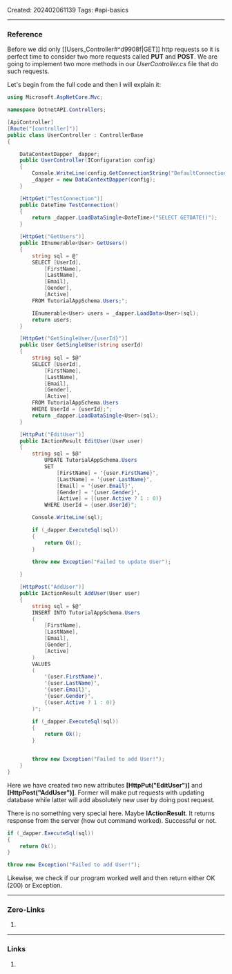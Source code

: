 Created: 202402061139
Tags: #api-basics 

---
### Reference

Before we did only [[Users_Controller#^d9908f|GET]] http requests so it is perfect time to consider two more requests called **PUT** and **POST**. We are going to implement two more methods in our *UserController.cs* file that do such requests.

Let's begin from the full code and then I will explain it:

```cs
using Microsoft.AspNetCore.Mvc;

namespace DotnetAPI.Controllers;

[ApiController]
[Route("[controller]")]
public class UserController : ControllerBase
{

    DataContextDapper _dapper;
    public UserController(IConfiguration config)
    {
        Console.WriteLine(config.GetConnectionString("DefaultConnection"));
        _dapper = new DataContextDapper(config);
    }

    [HttpGet("TestConnection")]
    public DateTime TestConnection()
    {
        return _dapper.LoadDataSingle<DateTime>("SELECT GETDATE()");
    }

    [HttpGet("GetUsers")]
    public IEnumerable<User> GetUsers()
    {
        string sql = @"
        SELECT [UserId],
            [FirstName],
            [LastName],
            [Email],
            [Gender],
            [Active] 
        FROM TutorialAppSchema.Users;";

        IEnumerable<User> users = _dapper.LoadData<User>(sql);
        return users;
    }

    [HttpGet("GetSingleUser/{userId}")]
    public User GetSingleUser(string userId)
    {
        string sql = $@"
        SELECT [UserId],
            [FirstName],
            [LastName],
            [Email],
            [Gender],
            [Active] 
        FROM TutorialAppSchema.Users
        WHERE UserId = {userId};";
        return _dapper.LoadDataSingle<User>(sql);
    }

    [HttpPut("EditUser")]
    public IActionResult EditUser(User user)
    {
        string sql = $@"
            UPDATE TutorialAppSchema.Users 
            SET 
                [FirstName] = '{user.FirstName}',
                [LastName] = '{user.LastName}',
                [Email] = '{user.Email}',
                [Gender] = '{user.Gender}',
                [Active] = {(user.Active ? 1 : 0)} 
            WHERE UserId = {user.UserId}";

        Console.WriteLine(sql);

        if (_dapper.ExecuteSql(sql))
        {
            return Ok();
        } 

        throw new Exception("Failed to update User");
        
    }

    [HttpPost("AddUser")]
    public IActionResult AddUser(User user)
    {
        string sql = $@"
        INSERT INTO TutorialAppSchema.Users 
        (
            [FirstName],
            [LastName],
            [Email],
            [Gender],
            [Active] 
        )
        VALUES 
        (
            '{user.FirstName}',
            '{user.LastName}',
            '{user.Email}',
            '{user.Gender}',
            {(user.Active ? 1 : 0)} 
        )";

        if (_dapper.ExecuteSql(sql))
        {
            return Ok();
        }


        throw new Exception("Failed to add User!");
    }
}
```

Here we have created two new attributes **\[HttpPut("EditUser")]** and **\[HttpPost("AddUser")]**. Former will make put requests with updating database while latter will add absolutely new user by doing post request.

There is no something very special here. Maybe **IActionResult**. It returns response from the server (how out command worked). Successful or not.

```cs
if (_dapper.ExecuteSql(sql))
{
	return Ok();
}

throw new Exception("Failed to add User!");
```

Likewise, we check if our program worked well and then return either OK (200) or Exception.

---
### Zero-Links

1. 

-------
### Links

1. 
